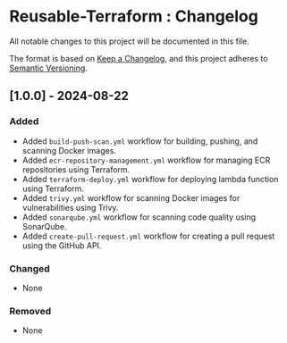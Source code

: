 # Reusable-Terraform : Changelog

All notable changes to this project will be documented in this file.

The format is based on [Keep a Changelog](https://keepachangelog.com/en/1.0.0/),
and this project adheres to [Semantic Versioning](https://semver.org/spec/v2.0.0.html).

## [1.0.0] - 2024-08-22

### Added
- Added `build-push-scan.yml` workflow for building, pushing, and scanning Docker images.
- Added `ecr-repository-management.yml` workflow for managing ECR repositories using Terraform.
- Added `terraform-deploy.yml` workflow for deploying lambda function using Terraform.
- Added `trivy.yml` workflow for scanning Docker images for vulnerabilities using Trivy.
- Added `sonarqube.yml` workflow for scanning code quality using SonarQube.
- Added `create-pull-request.yml` workflow for creating a pull request using the GitHub API.

### Changed
- None

### Removed
- None

